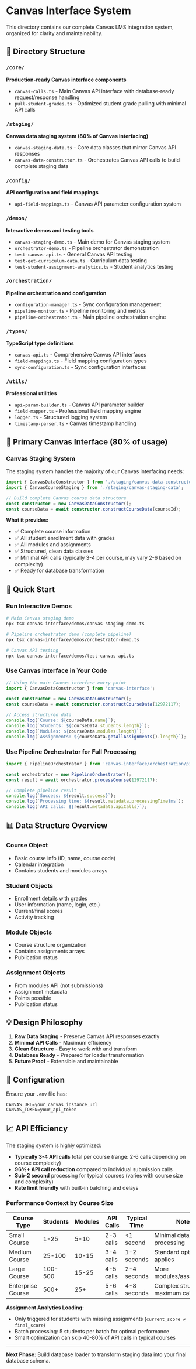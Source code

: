 # Canvas Interface System

This directory contains our complete Canvas LMS integration system, organized for clarity and maintainability.

## 📁 Directory Structure

### `/core/`
**Production-ready Canvas interface components**
- `canvas-calls.ts` - Main Canvas API interface with database-ready request/response handling
- `pull-student-grades.ts` - Optimized student grade pulling with minimal API calls

### `/staging/` 
**Canvas data staging system (80% of Canvas interfacing)**
- `canvas-staging-data.ts` - Core data classes that mirror Canvas API responses
- `canvas-data-constructor.ts` - Orchestrates Canvas API calls to build complete staging data

### `/config/`
**API configuration and field mappings**
- `api-field-mappings.ts` - Canvas API parameter configuration system

### `/demos/`
**Interactive demos and testing tools**
- `canvas-staging-demo.ts` - Main demo for Canvas staging system
- `orchestrator-demo.ts` - Pipeline orchestrator demonstration
- `test-canvas-api.ts` - General Canvas API testing
- `test-get-curriculum-data.ts` - Curriculum data testing
- `test-student-assignment-analytics.ts` - Student analytics testing

### `/orchestration/`
**Pipeline orchestration and configuration**
- `configuration-manager.ts` - Sync configuration management
- `pipeline-monitor.ts` - Pipeline monitoring and metrics
- `pipeline-orchestrator.ts` - Main pipeline orchestration engine

### `/types/`
**TypeScript type definitions**
- `canvas-api.ts` - Comprehensive Canvas API interfaces
- `field-mappings.ts` - Field mapping configuration types
- `sync-configuration.ts` - Sync configuration interfaces

### `/utils/`
**Professional utilities**
- `api-param-builder.ts` - Canvas API parameter builder
- `field-mapper.ts` - Professional field mapping engine
- `logger.ts` - Structured logging system
- `timestamp-parser.ts` - Canvas timestamp handling

## 🎯 Primary Canvas Interface (80% of usage)

### Canvas Staging System
The staging system handles the majority of our Canvas interfacing needs:

```typescript
import { CanvasDataConstructor } from './staging/canvas-data-constructor';
import { CanvasCourseStaging } from './staging/canvas-staging-data';

// Build complete Canvas course data structure
const constructor = new CanvasDataConstructor();
const courseData = await constructor.constructCourseData(courseId);
```

**What it provides:**
- ✅ Complete course information
- ✅ All student enrollment data with grades  
- ✅ All modules and assignments
- ✅ Structured, clean data classes
- ✅ Minimal API calls (typically 3-4 per course, may vary 2-6 based on complexity)
- ✅ Ready for database transformation

## 🚀 Quick Start

### Run Interactive Demos
```bash
# Main Canvas staging demo
npx tsx canvas-interface/demos/canvas-staging-demo.ts

# Pipeline orchestrator demo (complete pipeline)
npx tsx canvas-interface/demos/orchestrator-demo.ts

# Canvas API testing
npx tsx canvas-interface/demos/test-canvas-api.ts
```

### Use Canvas Interface in Your Code
```typescript
// Using the main Canvas interface entry point
import { CanvasDataConstructor } from 'canvas-interface';

const constructor = new CanvasDataConstructor();
const courseData = await constructor.constructCourseData(12972117);

// Access structured data
console.log(`Course: ${courseData.name}`);
console.log(`Students: ${courseData.students.length}`);
console.log(`Modules: ${courseData.modules.length}`);
console.log(`Assignments: ${courseData.getAllAssignments().length}`);
```

### Use Pipeline Orchestrator for Full Processing
```typescript
import { PipelineOrchestrator } from 'canvas-interface/orchestration/pipeline-orchestrator';

const orchestrator = new PipelineOrchestrator();
const result = await orchestrator.processCourse(12972117);

// Complete pipeline result
console.log(`Success: ${result.success}`);
console.log(`Processing time: ${result.metadata.processingTime}ms`);
console.log(`API calls: ${result.metadata.apiCalls}`);
```

## 📊 Data Structure Overview

### Course Object
- Basic course info (ID, name, course code)
- Calendar integration
- Contains students and modules arrays

### Student Objects  
- Enrollment details with grades
- User information (name, login, etc.)
- Current/final scores
- Activity tracking

### Module Objects
- Course structure organization
- Contains assignments arrays
- Publication status

### Assignment Objects
- From modules API (not submissions)
- Assignment metadata
- Points possible
- Publication status

## 💡 Design Philosophy

1. **Raw Data Staging** - Preserve Canvas API responses exactly
2. **Minimal API Calls** - Maximum efficiency
3. **Clean Structure** - Easy to work with and transform
4. **Database Ready** - Prepared for loader transformation
5. **Future Proof** - Extensible and maintainable

## 🔧 Configuration

Ensure your `.env` file has:
```
CANVAS_URL=your_canvas_instance_url
CANVAS_TOKEN=your_api_token
```

## 📈 API Efficiency

The staging system is highly optimized:
- **Typically 3-4 API calls** total per course (range: 2-6 calls depending on course complexity)
- **96%+ API call reduction** compared to individual submission calls  
- **Sub-2 second** processing for typical courses (varies with course size and complexity)
- **Rate limit friendly** with built-in batching and delays

### Performance Context by Course Size

| Course Type | Students | Modules | API Calls | Typical Time | Notes |
|-------------|----------|---------|-----------|--------------|-------|
| Small Course | 1-25 | 5-10 | 2-3 calls | <1 second | Minimal data, fastest processing |
| Medium Course | 25-100 | 10-15 | 3-4 calls | 1-2 seconds | Standard optimization applies |
| Large Course | 100-500 | 15-25 | 4-5 calls | 2-4 seconds | More modules/assignments |
| Enterprise Course | 500+ | 25+ | 5-6 calls | 4-8 seconds | Complex structure, maximum calls |

**Assignment Analytics Loading:**
- Only triggered for students with missing assignments (`current_score ≠ final_score`)
- Batch processing: 5 students per batch for optimal performance
- Smart optimization can skip 40-80% of API calls in typical courses

---

**Next Phase:** Build database loader to transform staging data into your final database schema.